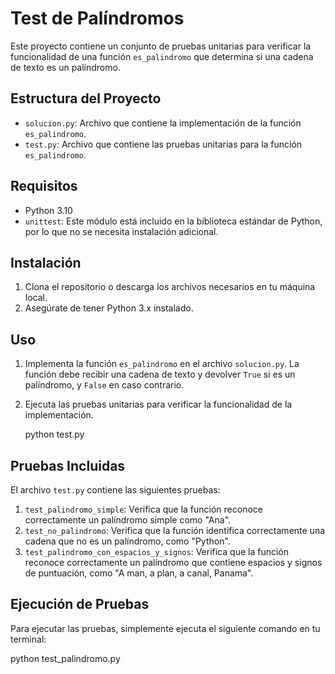# Test de Palíndromos

Este proyecto contiene un conjunto de pruebas unitarias para verificar la funcionalidad de una función `es_palindromo` que determina si una cadena de texto es un palíndromo.

## Estructura del Proyecto

- `solucion.py`: Archivo que contiene la implementación de la función `es_palindromo`.
- `test.py`: Archivo que contiene las pruebas unitarias para la función `es_palindromo`.

## Requisitos

- Python 3.10
- `unittest`: Este módulo está incluido en la biblioteca estándar de Python, por lo que no se necesita instalación adicional.

## Instalación

1. Clona el repositorio o descarga los archivos necesarios en tu máquina local.
2. Asegúrate de tener Python 3.x instalado.

## Uso

1. Implementa la función `es_palindromo` en el archivo `solucion.py`. La función debe recibir una cadena de texto y devolver `True` si es un palíndromo, y `False` en caso contrario.

2. Ejecuta las pruebas unitarias para verificar la funcionalidad de la implementación.

   python test.py

## Pruebas Incluidas

El archivo `test.py` contiene las siguientes pruebas:

1. `test_palindromo_simple`: Verifica que la función reconoce correctamente un palíndromo simple como "Ana".
2. `test_no_palindromo`: Verifica que la función identifica correctamente una cadena que no es un palíndromo, como "Python".
3. `test_palindromo_con_espacios_y_signos`: Verifica que la función reconoce correctamente un palíndromo que contiene espacios y signos de puntuación, como "A man, a plan, a canal, Panama".

## Ejecución de Pruebas

Para ejecutar las pruebas, simplemente ejecuta el siguiente comando en tu terminal:

python test_palindromo.py

